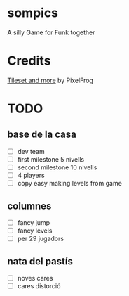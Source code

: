 # sompics

A silly Game for Funk together

# Credits

[Tileset and more](https://pixelfrog-assets.itch.io/kings-and-pigs) by PixelFrog

# TODO

## base de la casa

- [ ] dev team
- [ ] first milestone 5 nivells
- [ ] second milestone 10 nivells
- [ ] 4 players
- [ ] copy easy making levels from game

## columnes

- [ ] fancy jump
- [ ] fancy levels
- [ ] per 29 jugadors

## nata del pastís

- [ ] noves cares
- [ ] cares distorció

